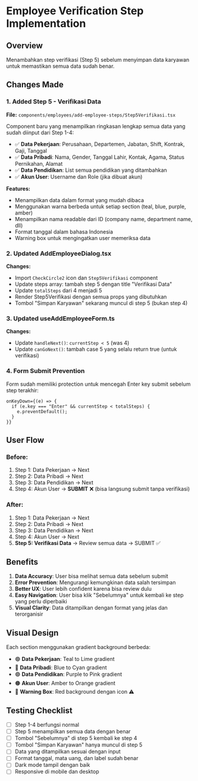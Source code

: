 # Employee Verification Step Implementation

## Overview

Menambahkan step verifikasi (Step 5) sebelum menyimpan data karyawan untuk memastikan semua data sudah benar.

## Changes Made

### 1. Added Step 5 - Verifikasi Data

**File:** `components/employees/add-employee-steps/Step5Verifikasi.tsx`

Component baru yang menampilkan ringkasan lengkap semua data yang sudah diinput dari Step 1-4:

- ✅ **Data Pekerjaan**: Perusahaan, Departemen, Jabatan, Shift, Kontrak, Gaji, Tanggal
- ✅ **Data Pribadi**: Nama, Gender, Tanggal Lahir, Kontak, Agama, Status Pernikahan, Alamat
- ✅ **Data Pendidikan**: List semua pendidikan yang ditambahkan
- ✅ **Akun User**: Username dan Role (jika dibuat akun)

**Features:**

- Menampilkan data dalam format yang mudah dibaca
- Menggunakan warna berbeda untuk setiap section (teal, blue, purple, amber)
- Menampilkan nama readable dari ID (company name, department name, dll)
- Format tanggal dalam bahasa Indonesia
- Warning box untuk mengingatkan user memeriksa data

### 2. Updated AddEmployeeDialog.tsx

**Changes:**

- Import `CheckCircle2` icon dan `Step5Verifikasi` component
- Update steps array: tambah step 5 dengan title "Verifikasi Data"
- Update `totalSteps` dari 4 menjadi 5
- Render Step5Verifikasi dengan semua props yang dibutuhkan
- Tombol "Simpan Karyawan" sekarang muncul di step 5 (bukan step 4)

### 3. Updated useAddEmployeeForm.ts

**Changes:**

- Update `handleNext()`: `currentStep < 5` (was 4)
- Update `canGoNext()`: tambah case 5 yang selalu return true (untuk verifikasi)

### 4. Form Submit Prevention

Form sudah memiliki protection untuk mencegah Enter key submit sebelum step terakhir:

```tsx
onKeyDown={(e) => {
  if (e.key === "Enter" && currentStep < totalSteps) {
    e.preventDefault();
  }
}}
```

## User Flow

### Before:

1. Step 1: Data Pekerjaan → Next
2. Step 2: Data Pribadi → Next
3. Step 3: Data Pendidikan → Next
4. Step 4: Akun User → **SUBMIT** ❌ (bisa langsung submit tanpa verifikasi)

### After:

1. Step 1: Data Pekerjaan → Next
2. Step 2: Data Pribadi → Next
3. Step 3: Data Pendidikan → Next
4. Step 4: Akun User → Next
5. **Step 5: Verifikasi Data** → Review semua data → SUBMIT ✅

## Benefits

1. **Data Accuracy**: User bisa melihat semua data sebelum submit
2. **Error Prevention**: Mengurangi kemungkinan data salah tersimpan
3. **Better UX**: User lebih confident karena bisa review dulu
4. **Easy Navigation**: User bisa klik "Sebelumnya" untuk kembali ke step yang perlu diperbaiki
5. **Visual Clarity**: Data ditampilkan dengan format yang jelas dan terorganisir

## Visual Design

Each section menggunakan gradient background berbeda:

- 🟢 **Data Pekerjaan**: Teal to Lime gradient
- 🔵 **Data Pribadi**: Blue to Cyan gradient
- 🟣 **Data Pendidikan**: Purple to Pink gradient
- 🟠 **Akun User**: Amber to Orange gradient
- 🔴 **Warning Box**: Red background dengan icon ⚠️

## Testing Checklist

- [ ] Step 1-4 berfungsi normal
- [ ] Step 5 menampilkan semua data dengan benar
- [ ] Tombol "Sebelumnya" di step 5 kembali ke step 4
- [ ] Tombol "Simpan Karyawan" hanya muncul di step 5
- [ ] Data yang ditampilkan sesuai dengan input
- [ ] Format tanggal, mata uang, dan label sudah benar
- [ ] Dark mode tampil dengan baik
- [ ] Responsive di mobile dan desktop
